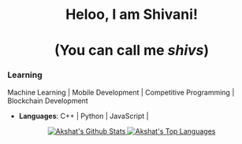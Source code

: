 <h1 align="center">Heloo, I am Shivani! </h1>
<h1 align="center">(You can call me <i>shivs</i>)</h1>

### Learning
Machine Learning | Mobile Development  |  Competitive Programming |  Blockchain Development

- **Languages**: C++  |  Python  |  JavaScript |

<div align="center">
  <span align="left">
    <a align="left" href="https://github.com/anuraghazra/github-readme-stats">
      <img src="https://github-readme-stats.vercel.app/api?username=shivanipawar00&show_icons=true" alt="Akshat's Github Stats">
    </a>
  </span>
  <span align="right">                                                                                                                  
    <a align="right" href="href="https://github.com/anuraghazra/github-readme-stats">
      <img src="https://github-readme-stats.vercel.app/api/top-langs/?username=shivanipawar00&layout=compac&show_icons=true" alt="Akshat's Top Languages">
    </a>
  </span>
</div>
